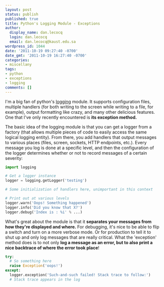 ```yaml
---
layout: post
status: publish
published: true
title: Python's Logging Module - Exceptions
author:
  display_name: dan.lecocq
  login: dan.lecocq
  email: dan.lecocq@kaust.edu.sa
wordpress_id: 1044
date: '2011-10-19 09:27:40 -0700'
date_gmt: '2011-10-19 16:27:40 -0700'
categories:
- miscellany
tags:
- python
- exceptions
- logging
comments: []
---
```

I'm a big fan of python's [logging](http://docs.python.org/library/logging.html) module. It supports configuration files, multiple handlers (for both writing to the screen while writing to a file, for example), output formatting like crazy, and many other delicious features. One that I've only recently encountered is __its exception method.__

The basic idea of the logging module is that you can get a logger from a factory (that allows multiple pieces of code to easily access the same logical logging entity). From there, you add handlers that output messages to various places (files, screen, sockets, HTTP endpoints, etc.). Every message you log is done at a specific level, and then the configuration of the logger determines whether or not to record messages of a certain severity:

```python
import logging

# Get a logger instance
logger = logging.getLogger('testing')

# Some initialization of handlers here, unimportant in this context

# Print out at various levels
logger.warn('Oops! Something happened')
logger.info('Did you know that X?')
logger.debug('Index is : %i' % ...)
```

What's great about the module is that it __separates your messages from how they're displayed and where.__ For debugging, it's nice to be able to flip a switch and turn on a more verbose mode. Or for production to tell it to shut up and only log messages that are really critical. What the 'exception' method does is to not only __log a message as an error, but to also print a nice backtrace of where the error took place__!

```python
try:
  # So something here
  raise Exception('oops!')
except:
  logger.exception('Such-and-such failed! Stack trace to follow:')
  # Stack trace appears in the log
```

